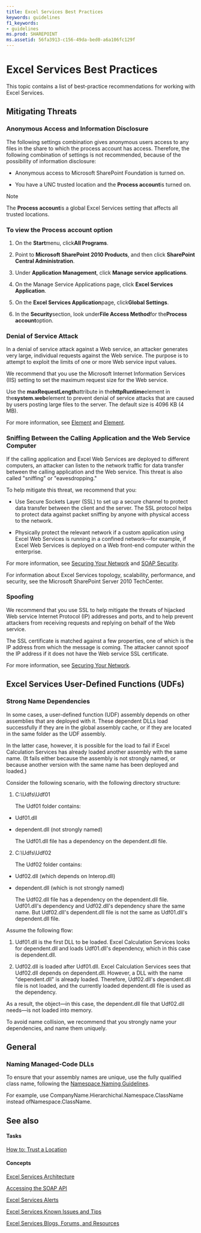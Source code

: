 ```yaml
---
title: Excel Services Best Practices
keywords: guidelines
f1_keywords:
- guidelines
ms.prod: SHAREPOINT
ms.assetid: 56fa3913-c156-49da-bed0-a6a106fc129f
---
```



# Excel Services Best Practices

This topic contains a list of best-practice recommendations for working with Excel Services. 
  
    
    


## Mitigating Threats


### Anonymous Access and Information Disclosure

The following settings combination gives anonymous users access to any files in the share to which the process account has access. Therefore, the following combination of settings is not recommended, because of the possibility of information disclosure: 
  
    
    

- Anonymous access to Microsoft SharePoint Foundation is turned on. 
    
  
- You have a UNC trusted location and the **Process account**is turned on.
    
  

> [!NOTE]  
> The **Process account**is a global Excel Services setting that affects all trusted locations.
  
    
    


### To view the Process account option


1. On the **Start**menu, click**All Programs**. 
    
  
2. Point to **Microsoft SharePoint 2010 Products**, and then click **SharePoint Central Administration**. 
    
  
3. Under **Application Management**, click **Manage service applications**. 
    
  
4. On the Manage Service Applications page, click **Excel Services Application**. 
    
  
5. On the **Excel Services Application**page, click**Global Settings**. 
    
  
6. In the **Security**section, look under**File Access Method**for the**Process account**option.
    
  

### Denial of Service Attack

In a denial of service attack against a Web service, an attacker generates very large, individual requests against the Web service. The purpose is to attempt to exploit the limits of one or more Web service input values. 
  
    
    
We recommend that you use the Microsoft Internet Information Services (IIS) setting to set the maximum request size for the Web service. 
  
    
    
Use the **maxRequestLength**attribute in the**httpRuntime**element in the**system.web**element to prevent denial of service attacks that are caused by users posting large files to the server. The default size is 4096 KB (4 MB).
  
    
    
For more information, see  [<httpRuntime> Element](http://msdn.microsoft.com/library/e9b81350-8aaf-47cc-9843-5f7d0c59f369.aspx) and [<maxRequestLength> Element](http://msdn.microsoft.com/library/fd52b2c5-5014-4e6f-b869-4ea666dc83d6.aspx). 
  
    
    

### Sniffing Between the Calling Application and the Web Service Computer

If the calling application and Excel Web Services are deployed to different computers, an attacker can listen to the network traffic for data transfer between the calling application and the Web service. This threat is also called "sniffing" or "eavesdropping." 
  
    
    
To help mitigate this threat, we recommend that you: 
  
    
    

- Use Secure Sockets Layer (SSL) to set up a secure channel to protect data transfer between the client and the server. The SSL protocol helps to protect data against packet sniffing by anyone with physical access to the network. 
    
  
- Physically protect the relevant network if a custom application using Excel Web Services is running in a confined network—for example, if Excel Web Services is deployed on a Web front-end computer within the enterprise. 
    
  
For more information, see  [Securing Your Network](http://msdn.microsoft.com/library/af62ece0-0dd7-4b8e-ad12-4d13f2d60816.aspx) and [SOAP Security](http://msdn.microsoft.com/en-us/library/aa912494.aspx). 
  
    
    
For information about Excel Services topology, scalability, performance, and security, see the Microsoft SharePoint Server 2010 TechCenter. 
  
    
    

### Spoofing

We recommend that you use SSL to help mitigate the threats of hijacked Web service Internet Protocol (IP) addresses and ports, and to help prevent attackers from receiving requests and replying on behalf of the Web service. 
  
    
    
The SSL certificate is matched against a few properties, one of which is the IP address from which the message is coming. The attacker cannot spoof the IP address if it does not have the Web service SSL certificate. 
  
    
    
For more information, see  [Securing Your Network](http://msdn.microsoft.com/library/af62ece0-0dd7-4b8e-ad12-4d13f2d60816.aspx). 
  
    
    

## Excel Services User-Defined Functions (UDFs)


### Strong Name Dependencies

In some cases, a user-defined function (UDF) assembly depends on other assemblies that are deployed with it. These dependent DLLs load successfully if they are in the global assembly cache, or if they are located in the same folder as the UDF assembly. 
  
    
    
In the latter case, however, it is possible for the load to fail if Excel Calculation Services has already loaded another assembly with the same name. (It fails either because the assembly is not strongly named, or because another version with the same name has been deployed and loaded.) 
  
    
    
Consider the following scenario, with the following directory structure: 
  
    
    

1. C:\\Udfs\\Udf01 
    
    The Udf01 folder contains: 
    
  - Udf01.dll 
    
  
  - dependent.dll (not strongly named) 
    
  

    The Udf01.dll file has a dependency on the dependent.dll file. 
    
  
2. C:\\Udfs\\Udf02 
    
    The Udf02 folder contains: 
    
  - Udf02.dll (which depends on Interop.dll) 
    
  
  - dependent.dll (which is not strongly named) 
    
  

    The Udf02.dll file has a dependency on the dependent.dll file. Udf01.dll's dependency and Udf02.dll's dependency share the same name. But Udf02.dll's dependent.dll file is not the same as Udf01.dll's dependent.dll file. 
    
  
Assume the following flow: 
  
    
    

1. Udf01.dll is the first DLL to be loaded. Excel Calculation Services looks for dependent.dll and loads Udf01.dll's dependency, which in this case is dependent.dll. 
    
  
2. Udf02.dll is loaded after Udf01.dll. Excel Calculation Services sees that Udf02.dll depends on dependent.dll. However, a DLL with the name "dependent.dll" is already loaded. Therefore, Udf02.dll's dependent.dll file is not loaded, and the currently loaded dependent.dll file is used as the dependency. 
    
  
As a result, the object—in this case, the dependent.dll file that Udf02.dll needs—is not loaded into memory. 
  
    
    
To avoid name collision, we recommend that you strongly name your dependencies, and name them uniquely. 
  
    
    

## General


### Naming Managed-Code DLLs

To ensure that your assembly names are unique, use the fully qualified class name, following the  [Namespace Naming Guidelines](http://msdn.microsoft.com/library/c08bc0d8-9b3a-4564-9af6-71699f62e00d.aspx). 
  
    
    
For example, use CompanyName.Hierarchichal.Namespace.ClassName instead ofNamespace.ClassName. 
  
    
    

## See also


#### Tasks


  
    
    
 [How to: Trust a Location](how-to-trust-a-location.md)
#### Concepts


  
    
    
 [Excel Services Architecture](excel-services-architecture.md)
  
    
    
 [Accessing the SOAP API](accessing-the-soap-api.md)
  
    
    
 [Excel Services Alerts](excel-services-alerts.md)
  
    
    
 [Excel Services Known Issues and Tips](excel-services-known-issues-and-tips.md)
  
    
    
 [Excel Services Blogs, Forums, and Resources](excel-services-blogs-forums-and-resources.md)
